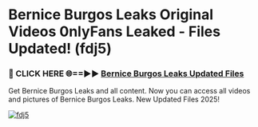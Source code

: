 # Bernice Burgos Leaks Original Videos 0nlyFans Leaked - Files Updated! (fdj5)

<h3>🔴 CLICK HERE 🌐==►► <a href="https://tinyurl.com/brd5kh86" rel="nofollow">Bernice Burgos Leaks Updated Files</a></h3>

Get Bernice Burgos Leaks and all content. Now you can access all videos and pictures of Bernice Burgos Leaks. New Updated Files 2025!

[![fdj5](https://i.imgur.com/K7sEzmb.gif)](https://tinyurl.com/brd5kh86)
